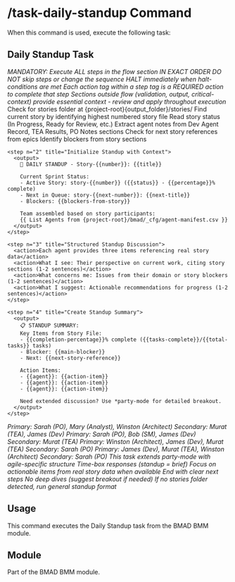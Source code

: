 # /task-daily-standup Command

When this command is used, execute the following task:

## Daily Standup Task

<task id="bmad/bmm/tasks/daily-standup.xml" name="Daily Standup">
  <llm critical="true">
    <i>MANDATORY: Execute ALL steps in the flow section IN EXACT ORDER</i>
    <i>DO NOT skip steps or change the sequence</i>
    <i>HALT immediately when halt-conditions are met</i>
    <i>Each action tag within a step tag is a REQUIRED action to complete that step</i>
    <i>Sections outside flow (validation, output, critical-context) provide essential context - review and apply throughout execution</i>
  </llm>
  <flow>
    <step n="1" title="Project Context Discovery">
      <action>Check for stories folder at {project-root}{output_folder}/stories/</action>
      <action>Find current story by identifying highest numbered story file</action>
      <action>Read story status (In Progress, Ready for Review, etc.)</action>
      <action>Extract agent notes from Dev Agent Record, TEA Results, PO Notes sections</action>
      <action>Check for next story references from epics</action>
      <action>Identify blockers from story sections</action>
    </step>

    <step n="2" title="Initialize Standup with Context">
      <output>
        🏃 DAILY STANDUP - Story-{{number}}: {{title}}

        Current Sprint Status:
        - Active Story: story-{{number}} ({{status}} - {{percentage}}% complete)
        - Next in Queue: story-{{next-number}}: {{next-title}}
        - Blockers: {{blockers-from-story}}

        Team assembled based on story participants:
        {{ List Agents from {project-root}/bmad/_cfg/agent-manifest.csv }}
      </output>
    </step>

    <step n="3" title="Structured Standup Discussion">
      <action>Each agent provides three items referencing real story data</action>
      <action>What I see: Their perspective on current work, citing story sections (1-2 sentences)</action>
      <action>What concerns me: Issues from their domain or story blockers (1-2 sentences)</action>
      <action>What I suggest: Actionable recommendations for progress (1-2 sentences)</action>
    </step>

    <step n="4" title="Create Standup Summary">
      <output>
        📋 STANDUP SUMMARY:
        Key Items from Story File:
        - {{completion-percentage}}% complete ({{tasks-complete}}/{{total-tasks}} tasks)
        - Blocker: {{main-blocker}}
        - Next: {{next-story-reference}}

        Action Items:
        - {{agent}}: {{action-item}}
        - {{agent}}: {{action-item}}
        - {{agent}}: {{action-item}}

        Need extended discussion? Use *party-mode for detailed breakout.
      </output>
    </step>
  </flow>

  <agent-selection>
    <context type="prd-review">
      <i>Primary: Sarah (PO), Mary (Analyst), Winston (Architect)</i>
      <i>Secondary: Murat (TEA), James (Dev)</i>
    </context>
    <context type="story-planning">
      <i>Primary: Sarah (PO), Bob (SM), James (Dev)</i>
      <i>Secondary: Murat (TEA)</i>
    </context>
    <context type="architecture-review">
      <i>Primary: Winston (Architect), James (Dev), Murat (TEA)</i>
      <i>Secondary: Sarah (PO)</i>
    </context>
    <context type="implementation">
      <i>Primary: James (Dev), Murat (TEA), Winston (Architect)</i>
      <i>Secondary: Sarah (PO)</i>
    </context>
  </agent-selection>

  <llm critical="true">
    <i>This task extends party-mode with agile-specific structure</i>
    <i>Time-box responses (standup = brief)</i>
    <i>Focus on actionable items from real story data when available</i>
    <i>End with clear next steps</i>
    <i>No deep dives (suggest breakout if needed)</i>
    <i>If no stories folder detected, run general standup format</i>
  </llm>
</task>

## Usage

This command executes the Daily Standup task from the BMAD BMM module.

## Module

Part of the BMAD BMM module.
